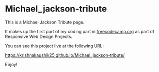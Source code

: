 # Michael_jackson-tribute
This is a  Michael Jackson Tribute page.
 
It makes up the first part of my coding part in [freecodecamp.org](https://www.freecodecamp.org/learn/) as part of Responsive Web Design Projects.

You can see this project live at the following URL:

https://krishnakaushik25.github.io/Michael_jackson-tribute/

Enjoy!
